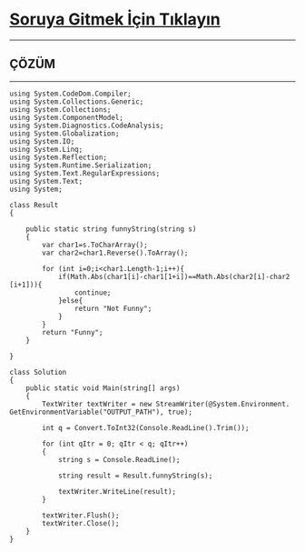 # [Soruya Gitmek İçin Tıklayın](https://www.hackerrank.com/challenges/funny-string/problem)

---
## ÇÖZÜM
---

    using System.CodeDom.Compiler;
    using System.Collections.Generic;
    using System.Collections;
    using System.ComponentModel;
    using System.Diagnostics.CodeAnalysis;
    using System.Globalization;
    using System.IO;
    using System.Linq;
    using System.Reflection;
    using System.Runtime.Serialization;
    using System.Text.RegularExpressions;
    using System.Text;
    using System;
    
    class Result
    {
    
        public static string funnyString(string s)
        {
            var char1=s.ToCharArray();
            var char2=char1.Reverse().ToArray();
            
            for (int i=0;i<char1.Length-1;i++){
                if(Math.Abs(char1[i]-char1[1+i])==Math.Abs(char2[i]-char2   [i+1])){
                    continue;
                }else{
                    return "Not Funny";
                }
            }
            return "Funny";
        }
    
    }
    
    class Solution
    {
        public static void Main(string[] args)
        {
            TextWriter textWriter = new StreamWriter(@System.Environment.   GetEnvironmentVariable("OUTPUT_PATH"), true);
    
            int q = Convert.ToInt32(Console.ReadLine().Trim());
    
            for (int qItr = 0; qItr < q; qItr++)
            {
                string s = Console.ReadLine();
    
                string result = Result.funnyString(s);
    
                textWriter.WriteLine(result);
            }
    
            textWriter.Flush();
            textWriter.Close();
        }
    }
    